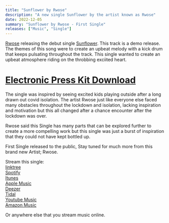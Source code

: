```yaml
---
title: "Sunflower by Rwose"
description: "A new single Sunflower by the artist known as Rwose"
date: 2022-12-05
summary: "Sunflower by Rwose - First Single"
releases: ["Music", "Single"]
---
```



[Rwose](https://open.spotify.com/artist/2G1K0tD4MWGtHrs9a8xwoi) releasing the debut single [Sunflower](https://music.youtube.com/playlist?list=OLAK5uy_me1PRYdCG_UVLQ0DDn6Jpp-FGKGO3lj_s). This track is a demo release. The themes of this song were to create an upbeat melody with a kick drum that keeps pulsating throughout the track. This single wanted to create an upbeat atmosphere riding on the throbbing exciited heart.

# [Electronic Press Kit Download](/Rwose_Sunflower_EPK.pdf)

The single was inspired by seeing excited kids playing outside after a long drawn out covid isolation. The artist Rwose just like everyone else faced many obstacles throughout the lockdown and isolation, lacking inspiration and motivation but this all changed after a chance encounter after the lockdown was over.

Rwose said this Single has many parts that can be explored further to create a more compelling work but this single was just a burst of inspiration that they could not have kept bottled up.

First Single released to the public, Stay tuned for much more from this brand new Artist; Rwose.

Stream this single:  
[linktree](https://artists.landr.com/sunflowerbyrwose)  
[Spotify](https://open.spotify.com/album/2lKitXCccMZ7EwGSI6pLZL)  
[Itunes](https://geo.music.apple.com/album/sunflower-single/1658198452)  
[Apple Music](https://geo.music.apple.com/album/sunflower-single/1658198452?app=music)  
[Deezer](https://www.deezer.com/album/383743097)  
[Tidal](http://www.tidal.com/album/264617709)  
[Youtube Music](https://music.youtube.com/playlist?list=OLAK5uy_me1PRYdCG_UVLQ0DDn6Jpp-FGKGO3lj_s)  
[Amazon Music](https://music.amazon.com/albums/B0BP5HYZ1B?ref=dm_ff_linkfire)  

Or anywhere else that you stream music online.
